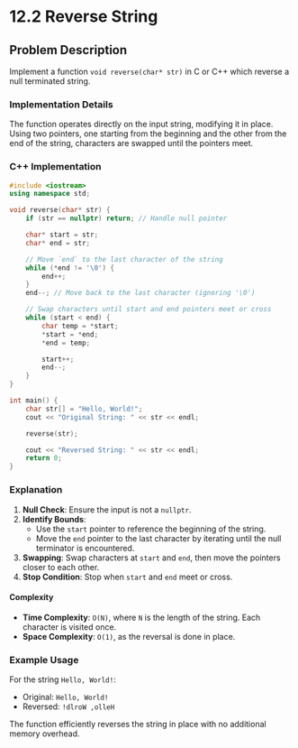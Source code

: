 # 12.2 Reverse String

## Problem Description
Implement a function `void reverse(char* str)` in C or C++ which reverse a null terminated string.

### Implementation Details
The function operates directly on the input string, modifying it in place. Using two pointers, one starting from the beginning and the other from the end of the string, characters are swapped until the pointers meet.

### C++ Implementation
```cpp
#include <iostream>
using namespace std;

void reverse(char* str) {
    if (str == nullptr) return; // Handle null pointer

    char* start = str;
    char* end = str;

    // Move `end` to the last character of the string
    while (*end != '\0') {
        end++;
    }
    end--; // Move back to the last character (ignoring '\0')

    // Swap characters until start and end pointers meet or cross
    while (start < end) {
        char temp = *start;
        *start = *end;
        *end = temp;

        start++;
        end--;
    }
}

int main() {
    char str[] = "Hello, World!";
    cout << "Original String: " << str << endl;

    reverse(str);

    cout << "Reversed String: " << str << endl;
    return 0;
}
```

### Explanation
1. **Null Check**: Ensure the input is not a `nullptr`.
2. **Identify Bounds**:
   - Use the `start` pointer to reference the beginning of the string.
   - Move the `end` pointer to the last character by iterating until the null terminator is encountered.
3. **Swapping**: Swap characters at `start` and `end`, then move the pointers closer to each other.
4. **Stop Condition**: Stop when `start` and `end` meet or cross.

#### Complexity
- **Time Complexity**: `O(N)`, where `N` is the length of the string. Each character is visited once.
- **Space Complexity**: `O(1)`, as the reversal is done in place.

### Example Usage
For the string `Hello, World!`:
- Original: `Hello, World!`
- Reversed: `!dlroW ,olleH`

The function efficiently reverses the string in place with no additional memory overhead.

